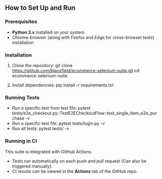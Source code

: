 ## How to Set Up and Run

### Prerequisites
- **Python 3.x** installed on your system
- Chrome-browser (along with Firefox and Edge for cross-browser tests) installation

### Installation
1. Clone the repository:
    git clone https://github.com/blacefield/ecommerce-selenium-suite.git
    cd ecommerce-selenium-suite

2. Install dependencies:
    pip install -r requirements.txt

### Running Tests
- Run a specific test from test file:
    pytest tests/e2e_checkout.py::TestE2ECheckoutFlow::test_single_item_e2e_purchase -v
- Run a specific test file:
    pytest tests/login.py -v
- Run all tests:
    pytest tests/ -v

### Running in CI
This suite is integrated with GitHub Actions.  
- Tests run automatically on each push and pull request (Can also be triggered manually).
- CI results can be viewed in the **Actions** tab of the GitHub repo. 